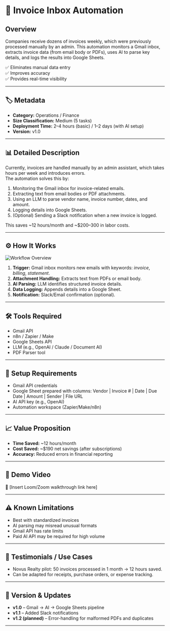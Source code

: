 # 📄 Invoice Inbox Automation

## Overview
Companies receive dozens of invoices weekly, which were previously processed manually by an admin. This automation monitors a Gmail inbox, extracts invoice data (from email body or PDFs), uses AI to parse key details, and logs the results into Google Sheets.

✅ Eliminates manual data entry  
✅ Improves accuracy  
✅ Provides real-time visibility  

---

## 🏷️ Metadata
- **Category:** Operations / Finance  
- **Size Classification:** Medium (5 tasks)  
- **Deployment Time:** 2–4 hours (basic) / 1–2 days (with AI setup)  
- **Version:** v1.0  

---

## 📊 Detailed Description
Currently, invoices are handled manually by an admin assistant, which takes hours per week and introduces errors.  
The automation solves this by:  

1. Monitoring the Gmail inbox for invoice-related emails.  
2. Extracting text from email bodies or PDF attachments.  
3. Using an LLM to parse vendor name, invoice number, dates, and amount.  
4. Logging details into Google Sheets.  
5. (Optional) Sending a Slack notification when a new invoice is logged.  

This saves ~12 hours/month and ~$200–300 in labor costs.

---

## ⚙️ How It Works
![Workflow Overview](./images/workflow.png)

1. **Trigger:** Gmail inbox monitors new emails with keywords: *invoice*, *billing*, *statement*.  
2. **Attachment Handling:** Extracts text from PDFs or email body.  
3. **AI Parsing:** LLM identifies structured invoice details.  
4. **Data Logging:** Appends details into a Google Sheet.  
5. **Notification:** Slack/Email confirmation (optional).  

---

## 🛠️ Tools Required
- Gmail API  
- n8n / Zapier / Make  
- Google Sheets API  
- LLM (e.g., OpenAI / Claude / Document AI)  
- PDF Parser tool  

---

## 🔑 Setup Requirements
- Gmail API credentials  
- Google Sheet prepared with columns: Vendor | Invoice # | Date | Due Date | Amount | Sender | File URL  
- AI API key (e.g., OpenAI)  
- Automation workspace (Zapier/Make/n8n)  

---

## 📈 Value Proposition
- **Time Saved:** ~12 hours/month  
- **Cost Saved:** ~$190 net savings (after subscriptions)  
- **Accuracy:** Reduced errors in financial reporting  

---

## 🎥 Demo Video
📌 [Insert Loom/Zoom walkthrough link here]  

---

## ⚠️ Known Limitations
- Best with standardized invoices  
- AI parsing may misread unusual formats  
- Gmail API has rate limits  
- Paid AI API may be required for high volume  

---

## 📢 Testimonials / Use Cases
- Novus Realty pilot: 50 invoices processed in 1 month → 12 hours saved.  
- Can be adapted for receipts, purchase orders, or expense tracking.  

---

## 🔄 Version & Updates
- **v1.0** – Gmail → AI → Google Sheets pipeline  
- **v1.1** – Added Slack notifications  
- **v1.2 (planned)** – Error-handling for malformed PDFs and duplicates  

---

